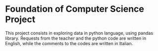 # Foundation of Computer Science Project
This project consists in exploring data in python language, using pandas library.
Requests from the teacher and the python code are written in English, while the comments to the codes are written in Italian.


